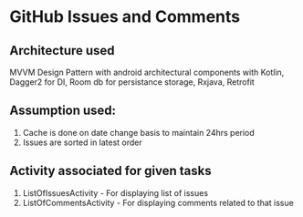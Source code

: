 # GitHub Issues and Comments

## Architecture used
 MVVM Design Pattern with android architectural components with Kotlin, Dagger2 for DI, Room db for persistance storage,
 Rxjava, Retrofit


## Assumption used:
1. Cache is done on date change basis to maintain 24hrs period
1. Issues are sorted in latest order

## Activity associated for given tasks
1. ListOfIssuesActivity - For displaying list of issues
1. ListOfCommentsActivity - For displaying comments related to that issue



